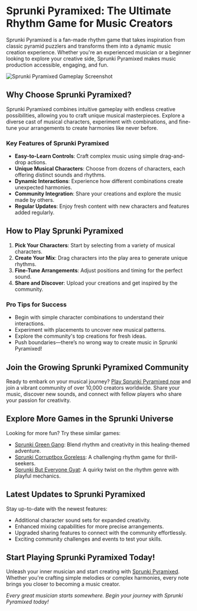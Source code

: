 # Sprunki Pyramixed: The Ultimate Rhythm Game for Music Creators  

Sprunki Pyramixed is a fan-made rhythm game that takes inspiration from classic pyramid puzzlers and transforms them into a dynamic music creation experience. Whether you're an experienced musician or a beginner looking to explore your creative side, Sprunki Pyramixed makes music production accessible, engaging, and fun.  

![Sprunki Pyramixed Gameplay Screenshot](https://public.pyramixedsprunki.net/pyramixed.png "Experience the magical world of Sprunki Pyramixed")

## Why Choose Sprunki Pyramixed?  

Sprunki Pyramixed combines intuitive gameplay with endless creative possibilities, allowing you to craft unique musical masterpieces. Explore a diverse cast of musical characters, experiment with combinations, and fine-tune your arrangements to create harmonies like never before.  

### **Key Features of Sprunki Pyramixed**  

- **Easy-to-Learn Controls**: Craft complex music using simple drag-and-drop actions.  
- **Unique Musical Characters**: Choose from dozens of characters, each offering distinct sounds and rhythms.  
- **Dynamic Interactions**: Experience how different combinations create unexpected harmonies.  
- **Community Integration**: Share your creations and explore the music made by others.  
- **Regular Updates**: Enjoy fresh content with new characters and features added regularly.  

## How to Play Sprunki Pyramixed  

1. **Pick Your Characters**: Start by selecting from a variety of musical characters.  
2. **Create Your Mix**: Drag characters into the play area to generate unique rhythms.  
3. **Fine-Tune Arrangements**: Adjust positions and timing for the perfect sound.  
4. **Share and Discover**: Upload your creations and get inspired by the community.  

### **Pro Tips for Success**  

- Begin with simple character combinations to understand their interactions.  
- Experiment with placements to uncover new musical patterns.  
- Explore the community's top creations for fresh ideas.  
- Push boundaries—there’s no wrong way to create music in Sprunki Pyramixed!  

## Join the Growing Sprunki Pyramixed Community  

Ready to embark on your musical journey? [Play Sprunki Pyramixed now](https://pyramixedsprunki.net) and join a vibrant community of over 10,000 creators worldwide. Share your music, discover new sounds, and connect with fellow players who share your passion for creativity.  

## Explore More Games in the Sprunki Universe  

Looking for more fun? Try these similar games:  

- [Sprunki Green Gang](https://pyramixedsprunki.net/sprunki-green-gang): Blend rhythm and creativity in this healing-themed adventure.  
- [Sprunki Corruptbox Goreless](https://pyramixedsprunki.net/sprunki-corruptbox-goreless): A challenging rhythm game for thrill-seekers.  
- [Sprunki But Everyone Gyat](https://pyramixedsprunki.net/sprunki-but-everyone-gyat): A quirky twist on the rhythm genre with playful mechanics.  

## Latest Updates to Sprunki Pyramixed  

Stay up-to-date with the newest features:  

- Additional character sound sets for expanded creativity.  
- Enhanced mixing capabilities for more precise arrangements.  
- Upgraded sharing features to connect with the community effortlessly.  
- Exciting community challenges and events to test your skills.  

## Start Playing Sprunki Pyramixed Today!  

Unleash your inner musician and start creating with [Sprunki Pyramixed](https://pyramixedsprunki.net). Whether you're crafting simple melodies or complex harmonies, every note brings you closer to becoming a music creator.  

*Every great musician starts somewhere. Begin your journey with Sprunki Pyramixed today!*  
